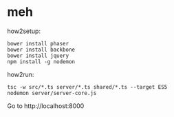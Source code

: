 # meh

how2setup:

    bower install phaser
    bower install backbone
    bower install jquery
    npm install -g nodemon

how2run:

    tsc -w src/*.ts server/*.ts shared/*.ts --target ES5
    nodemon server/server-core.js

Go to http://localhost:8000
